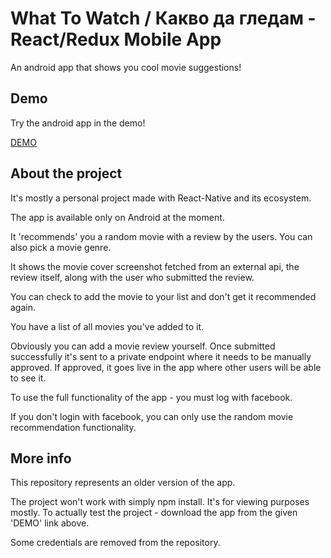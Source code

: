 # What To Watch / Какво да гледам - React/Redux Mobile App

An android app that shows you cool movie suggestions!

## Demo

Try the android app in the demo!

[DEMO](https://play.google.com/store/apps/details?id=com.whattowatchapp&hl=en)

## About the project

It's mostly a personal project made with React-Native and its ecosystem.

The app is available only on Android at the moment.

It 'recommends' you a random movie with a review by the users. You can also pick a movie genre.

It shows the movie cover screenshot fetched from an external api, the review itself, along with the user who submitted the review.

You can check to add the movie to your list and don't get it recommended again.

You have a list of all movies you've added to it.

Obviously you can add a movie review yourself. Once submitted successfully it's sent to a private endpoint where it needs to be manually approved. If approved, it goes live in the app where other users will be able to see it.

To use the full functionality of the app - you must log with facebook.

If you don't login with facebook, you can only use the random movie recommendation functionality.

## More info

This repository represents an older version of the app.

The project won't work with simply npm install. It's for viewing purposes mostly. To actually test the project - download the app from the given 'DEMO' link above.

Some credentials are removed from the repository.
